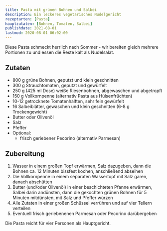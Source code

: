 ```yaml
---
title: Pasta mit grünen Bohnen und Salbei
description: Ein leckeres vegetarisches Nudelgericht
rezeptarten: [Pasta]
hauptzutaten: [Bohnen, Tomaten, Salbei]
publishdate: 2021-08-01
lastmod: 2020-08-01 06:02:00
---
```


Diese Pasta schmeckt herrlich nach Sommer - wir bereiten gleich mehrere Portionen zu und essen die Reste kalt als Nudelsalat.


## Zutaten

- 800 g grüne Bohnen, geputzt und klein geschnitten
- 300 g Strauchtomaten, geputzt und gewürfelt
- 250 g (425 ml Dose) weiße Riesenbohnen, abgewaschen und abgetropft
- 150 g Vollkornpenne (alternativ Pasta aus Hülsenfrüchten)
- 10-12 getrocknete Tomatenhälften, sehr fein gewürfelt
- 16 Salbeiblätter, gewaschen und klein geschnitten (6-8 g Trockengewicht)
- Butter oder Olivenöl 
- Salz
- Pfeffer 
- Optional:
  - frisch geriebener Pecorino (alternativ Parmesan)


## Zubereitung

1. Wasser in einem großen Topf erwärmen, Salz dazugeben, dann die Bohnen ca. 12 Minuten bissfest kochen, anschließend abseihen
2. Die Vollkornpenne in einem separaten Wassertopf mit Salz garen, danach abschütten
3. Butter (und/oder Olivenöl) in einer beschichteten Pfanne erwärmen, Salbei darin andünsten, dann die gekochten grünen Bohnen für 5 Minuten mitdünsten, mit Salz und Pfeffer würzen
4. Alle Zutaten in einer großen Schüssel verrühren und auf vier Tellern verteilen
5. Eventuell frisch geriebenenen Parmesan oder Pecorino darübergeben


Die Pasta reicht für vier Personen als Hauptgericht.
